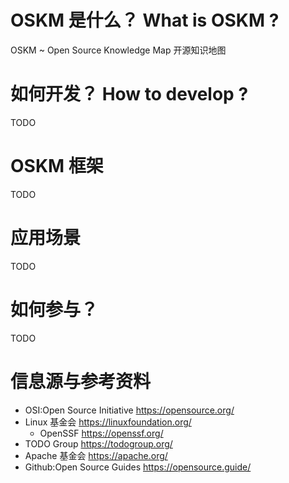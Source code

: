 # OSKM 是什么？ What is OSKM ? 
OSKM ~ Open Source Knowledge Map 开源知识地图 

# 如何开发？ How to develop ? 
TODO 


# OSKM 框架
TODO


# 应用场景
TODO


# 如何参与？
TODO 


# 信息源与参考资料
* OSI:Open Source Initiative  https://opensource.org/
* Linux 基金会  https://linuxfoundation.org/ 
    * OpenSSF https://openssf.org/ 
* TODO Group https://todogroup.org/ 
* Apache 基金会 https://apache.org/
* Github:Open Source Guides https://opensource.guide/
